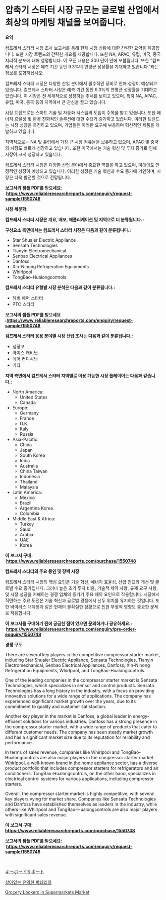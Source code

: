 <p><h1>압축기 스타터 시장 규모는 글로벌 산업에서 최상의 마케팅 채널을 보여줍니다.</h1></p><p><strong>요약</strong></p>
<p><p>컴프레서 스타터 시장 조사 보고서를 통해 현재 시장 상황에 대한 간략한 요약을 제공합니다. 또한 시장 트렌드의 간략한 개요를 제공합니다. 또한 NA, APAC, 유럽, 미국, 중국 지리적 분포에 대해 설명합니다. 이 모든 내용은 300 단어 안에 포함됩니다. 또한 "컴프레서 스타터 시장은 예측 기간 동안 9.3%의 연평균 성장률을 기대하고 있습니다."라는 정보를 포함하십시오.</p><p>컴프레서 스타터 시장은 다양한 산업 분야에서 필수적인 장비로 인해 성장이 예상되고 있습니다. 컴프레서 스타터 시장은 예측 기간 동안 9.3%의 연평균 성장률을 기대하고 있습니다. 이 시장은 전 세계적으로 성장하는 추세를 보이고 있으며, 특히 NA, APAC, 유럽, 미국, 중국 등의 지역에서 큰 관심을 끌고 있습니다.</p><p>시장 트렌드로는 스마트 기술 및 자동화 시스템의 도입이 주목을 받고 있습니다. 또한 에너지 효율성 및 환경 친화적인 솔루션에 대한 수요가 증가하고 있습니다. 이러한 트렌드는 시장 성장을 촉진하고 있으며, 기업들은 이러한 요구에 부응하며 혁신적인 제품을 개발하고 있습니다.</p><p>지역적으로는 NA 및 유럽에서 가장 큰 시장 점유율을 보유하고 있으며, APAC 및 중국의 시장도 빠르게 성장하고 있습니다. 또한 미국에서는 기술 혁신 및 투자 증가로 인해 시장이 크게 성장하고 있습니다.</p><p>컴프레서 스타터 시장은 다양한 산업 분야에서 중요한 역할을 하고 있으며, 미래에도 안정적인 성장이 예상되고 있습니다. 이러한 성장은 기술 혁신과 수요 증가에 기인하며, 시장은 더욱 발전할 것으로 전망됩니다.</p></p>
<p><strong>보고서의 샘플 PDF를 받으세요: &nbsp;<a href="https://www.reliableresearchreports.com/enquiry/request-sample/1550748">https://www.reliableresearchreports.com/enquiry/request-sample/1550748</a></strong></p>
<p><strong>시장 세분화:</strong></p>
<p><strong> 컴프레서 스타터 시장은 개요, 배포, 애플리케이션 및 지역으로 더 분류됩니다. :</strong></p>
<p><strong>구성요소 측면에서는 컴프레서 스타터 시장은 다음과 같이 분류됩니다.:</strong></p>
<p><ul><li>Star Shuaier Electric Appliance</li><li>Sensata Technologies</li><li>Tianyin Electromechanical</li><li>Senbao Electrical Appliances</li><li>Danfoss</li><li>Xin-Nihong Refrigeration Equipments</li><li>Whirlpool</li><li>TongBao-Hualongcontrols</li></ul></p>
<p><strong> 컴프레서 스타터 유형별 시장 분석은 다음과 같이 분류됩니다.:</strong></p>
<p><ul><li>헤비 해머 스타터</li><li>PTC 스타터</li></ul></p>
<p><strong>보고서의 샘플 PDF를 받으세요 :<a href="https://www.reliableresearchreports.com/enquiry/request-sample/1550748">https://www.reliableresearchreports.com/enquiry/request-sample/1550748</a></strong></p>
<p><strong> 컴프레서 스타터 응용 분야별 시장 산업 조사는 다음과 같이 분류됩니다.:</strong></p>
<p><ul><li>냉장고</li><li>아이스 캐비닛</li><li>에어 컨디셔닝</li><li>기타</li></ul></p>
<p><strong>지역 측면에서 컴프레서 스타터 지역별로 이용 가능한 시장 플레이어는 다음과 같습니다.:</strong></p>
<p><ul>
    <li>
        North America:
        <ul>
            <li>United States</li>
            <li>Canada</li>
        </ul>
    </li>
    <li>
        Europe:
        <ul>
            <li>Germany</li>
            <li>France</li>
            <li>U.K.</li>
            <li>Italy</li>
            <li>Russia</li>
        </ul>
    </li>
    <li>
        Asia-Pacific:
        <ul>
            <li>China</li>
            <li>Japan</li>
            <li>South Korea</li>
            <li>India</li>
            <li>Australia</li>
            <li>China Taiwan</li>
            <li>Indonesia</li>
            <li>Thailand</li>
            <li>Malaysia</li>
        </ul>
    </li>
    <li>
        Latin America:
        <ul>
            <li>Mexico</li>
            <li>Brazil</li>
            <li>Argentina Korea</li>
            <li>Colombia</li>
        </ul>
    </li>
    <li>
        Middle East & Africa:
        <ul>
            <li>Turkey</li>
            <li>Saudi</li>
            <li>Arabia</li>
            <li>UAE</li>
            <li>Korea</li>
        </ul>
    </li>
    </ul></p>
<p><strong>이 보고서 구매: &nbsp;<a href="https://www.reliableresearchreports.com/purchase/1550748">https://www.reliableresearchreports.com/purchase/1550748</a></strong></p>
<p><strong>컴프레서 스타터의 주요 동인 및 장벽 시장</strong></p>
<p><p>컴프레서 스타터 시장의 핵심 요인은 기술 혁신, 에너지 효율성, 산업 인프라 개선 및 글로벌 수요 증가입니다. 그러나 높은 초기 투자 비용, 기술적 제약 사항, 규제 요구 사항, 및 시장 성장을 저해하는 경쟁 업체의 증가가 주요 제약 요인으로 작용합니다. 시장에서 직면하는 주요 도전은 기술 혁신과 글로벌 경쟁에서 선두 위치를 유지하는 것입니다. 또한 바이러스 대유행과 같은 현재의 불확실한 상황으로 인한 부정적 영향도 중요한 문제로 작용합니다.</p></p>
<p><strong>이 보고서를 구매하기 전에 궁금한 점이 있으면 문의하거나 공유하세요.: &nbsp;<a href="https://www.reliableresearchreports.com/enquiry/pre-order-enquiry/1550748">https://www.reliableresearchreports.com/enquiry/pre-order-enquiry/1550748</a></strong></p>
<p><strong>경쟁 구도</strong></p>
<p><p>There are several key players in the competitive compressor starter market, including Star Shuaier Electric Appliance, Sensata Technologies, Tianyin Electromechanical, Senbao Electrical Appliances, Danfoss, Xin-Nihong Refrigeration Equipments, Whirlpool, and TongBao-Hualongcontrols.</p><p>One of the leading companies in the compressor starter market is Sensata Technologies, which specializes in sensor and control products. Sensata Technologies has a long history in the industry, with a focus on providing innovative solutions for a wide range of applications. The company has experienced significant market growth over the years, due to its commitment to quality and customer satisfaction.</p><p>Another key player in the market is Danfoss, a global leader in energy-efficient solutions for various industries. Danfoss has a strong presence in the compressor starter market, with a wide range of products that cater to different customer needs. The company has seen steady market growth and has a significant market size due to its reputation for reliability and performance.</p><p>In terms of sales revenue, companies like Whirlpool and TongBao-Hualongcontrols are also major players in the compressor starter market. Whirlpool, a well-known brand in the home appliance sector, has a diverse product portfolio that includes compressor starters for refrigerators and air conditioners. TongBao-Hualongcontrols, on the other hand, specializes in electrical control systems for various applications, including compressor starters.</p><p>Overall, the compressor starter market is highly competitive, with several key players vying for market share. Companies like Sensata Technologies and Danfoss have established themselves as leaders in the industry, while others like Whirlpool and TongBao-Hualongcontrols are also major players with significant sales revenue.</p></p>
<p><strong>이 보고서 구매: &nbsp; <a href="https://www.reliableresearchreports.com/purchase/1550748">https://www.reliableresearchreports.com/purchase/1550748</a></strong></p>
<p><strong>보고서의 샘플 PDF를 받으세요: &nbsp;<a href="https://www.reliableresearchreports.com/enquiry/request-sample/1550748">https://www.reliableresearchreports.com/enquiry/request-sample/1550748</a></strong><strong></strong></p>
<p>&nbsp;</p>
<p><p><a href="https://github.com/xnljig2898992/Market-Research-Report-List-1/blob/main/20570387373.md">キーボードサポート</a></p><p><a href="https://github.com/Tristiarton768456/Market-Research-Report-List-1/blob/main/81461306285.md">살아있는 유익한 박테리아</a></p><p><a href="https://github.com/PeterParrish5/Market-Research-Report-List-4/blob/main/grocery-lockers-in-supermarkets-market.md">Grocery Lockers in Supermarkets Market</a></p></p>